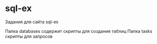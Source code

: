 # sql-ex
Задания для сайта sql-ex


Папка databases содержит скрипты для создания таблиц
Папка tasks скрипты для запросов
